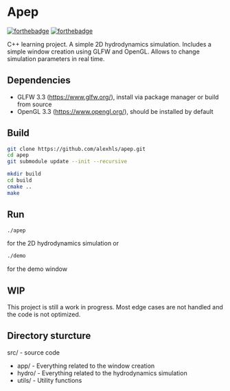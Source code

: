 # Apep

[![forthebadge](https://forthebadge.com/images/badges/60-percent-of-the-time-works-every-time.svg)](https://forthebadge.com)
[![forthebadge](https://forthebadge.com/images/badges/works-on-my-machine.svg)](https://forthebadge.com)

C++ learning project. A simple 2D hydrodynamics simulation.
Includes a simple window creation using GLFW and OpenGL.
Allows to change simulation parameters in real time.

## Dependencies

- GLFW 3.3 (https://www.glfw.org/), install via package manager or build from source
- OpenGL 3.3 (https://www.opengl.org/), should be installed by default

## Build

```bash
git clone https://github.com/alexhls/apep.git
cd apep
git submodule update --init --recursive

mkdir build
cd build
cmake ..
make
```

## Run

```bash
./apep
```

for the 2D hydrodynamics simulation or

```bash
./demo
```

for the demo window

## WIP

This project is still a work in progress. Most edge cases are not handled and the code is not optimized.

## Directory sturcture

src/ - source code

- app/ - Everything related to the window creation
- hydro/ - Everything related to the hydrodynamics simulation
- utils/ - Utility functions